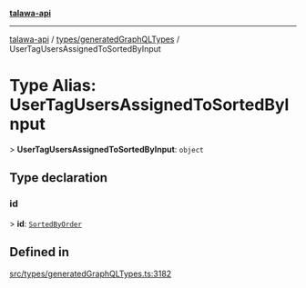 [**talawa-api**](../../../README.md)

***

[talawa-api](../../../modules.md) / [types/generatedGraphQLTypes](../README.md) / UserTagUsersAssignedToSortedByInput

# Type Alias: UserTagUsersAssignedToSortedByInput

\> **UserTagUsersAssignedToSortedByInput**: `object`

## Type declaration

### id

\> **id**: [`SortedByOrder`](SortedByOrder.md)

## Defined in

[src/types/generatedGraphQLTypes.ts:3182](https://github.com/PalisadoesFoundation/talawa-api/blob/6bd0fecc1032af2aa70d925c85724d9fec2350f9/src/types/generatedGraphQLTypes.ts#L3182)
